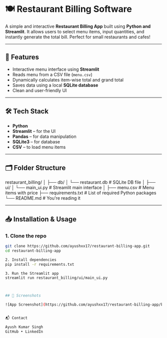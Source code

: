 # 🍽️ Restaurant Billing Software

A simple and interactive **Restaurant Billing App** built using **Python and Streamlit**. It allows users to select menu items, input quantities, and instantly generate the total bill. Perfect for small restaurants and cafes!

---

## 🚀 Features

- Interactive menu interface using **Streamlit**
- Reads menu from a CSV file (`menu.csv`)
- Dynamically calculates item-wise total and grand total
- Saves data using a local **SQLite database**
- Clean and user-friendly UI

---

## 🛠️ Tech Stack

- **Python**
- **Streamlit** – for the UI
- **Pandas** – for data manipulation
- **SQLite3** – for database
- **CSV** – to load menu items

---

## 🗂️ Folder Structure

restaurant_billing/
│
├── db/
│ └── restaurant.db # SQLite DB file
│
├── ui/
│ └── main_ui.py # Streamlit main interface
│
├── menu.csv # Menu items with price
├── requirements.txt # List of required Python packages
└── README.md # You're reading it



---
## 📥 Installation & Usage

### 1. Clone the repo

```bash
git clone https://github.com/ayushxx17/restaurant-billing-app.git
cd restaurant-billing-app

2. Install dependencies
pip install -r requirements.txt

3. Run the Streamlit app
streamlit run restaurant_billing/ui/main_ui.py



## 📸 Screenshots

![App Screenshot](https://github.com/ayushxx17/restaurant-billing-app/blob/main/result.png.png?raw=true)


📬 Contact

Ayush Kumar Singh
GitHub • LinkedIn
